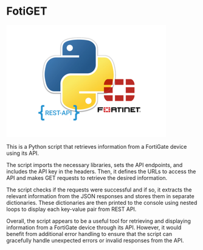 # FotiGET
![This is an image](/img/fortiPython.png)



This is a Python script that retrieves information from a FortiGate device using its API. 

The script imports the necessary libraries, sets the API endpoints, and includes the API key in the headers.
Then, it defines the URLs to access the API and makes GET requests to retrieve the desired information.

The script checks if the requests were successful and if so,
it extracts the relevant information from the JSON responses and stores them in separate dictionaries.
These dictionaries are then printed to the console using nested loops to display each key-value pair from REST API.

Overall, the script appears to be a useful tool for retrieving and displaying information from a FortiGate device through its API.
However, it would benefit from additional error handling to ensure that the script can gracefully handle unexpected errors or invalid responses from the API.
